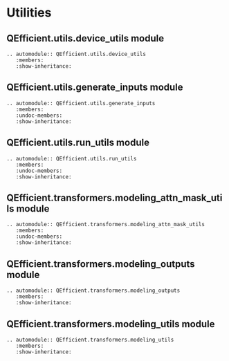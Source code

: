 # Utilities


## QEfficient.utils.device_utils module

```{eval-rst}
.. automodule:: QEfficient.utils.device_utils
   :members:
   :show-inheritance:
```
                  
## QEfficient.utils.generate_inputs module

```{eval-rst}
.. automodule:: QEfficient.utils.generate_inputs
   :members:
   :undoc-members:
   :show-inheritance:
```

## QEfficient.utils.run_utils module

```{eval-rst}
.. automodule:: QEfficient.utils.run_utils
   :members:
   :undoc-members:
   :show-inheritance:
```
## QEfficient.transformers.modeling_attn_mask_utils module

```{eval-rst}
.. automodule:: QEfficient.transformers.modeling_attn_mask_utils
   :members:
   :undoc-members:
   :show-inheritance:
```

## QEfficient.transformers.modeling_outputs module

```{eval-rst}
.. automodule:: QEfficient.transformers.modeling_outputs
   :members:
   :show-inheritance:
```

## QEfficient.transformers.modeling_utils module

```{eval-rst}
.. automodule:: QEfficient.transformers.modeling_utils
   :members:
   :show-inheritance:
```